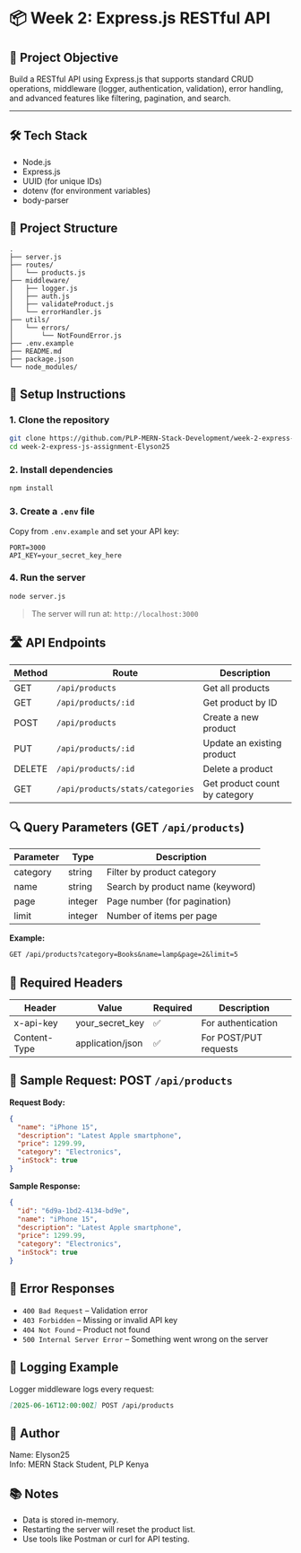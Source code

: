 # 📦 Week 2: Express.js RESTful API

## 🚀 Project Objective

Build a RESTful API using Express.js that supports standard CRUD operations, middleware (logger, authentication, validation), error handling, and advanced features like filtering, pagination, and search.

---

## 🛠️ Tech Stack

- Node.js
- Express.js
- UUID (for unique IDs)
- dotenv (for environment variables)
- body-parser

## 📁 Project Structure

```stack
.
├── server.js
├── routes/
│   └── products.js
├── middleware/
│   ├── logger.js
│   ├── auth.js
│   ├── validateProduct.js
│   └── errorHandler.js
├── utils/
│   └── errors/
│       └── NotFoundError.js
├── .env.example
├── README.md
├── package.json
└── node_modules/
```

## 🔧 Setup Instructions

### 1. Clone the repository

```bash
git clone https://github.com/PLP-MERN-Stack-Development/week-2-express-js-assignment-Elyson25.git
cd week-2-express-js-assignment-Elyson25
```

### 2. Install dependencies

```bash
npm install
```

### 3. Create a `.env` file

Copy from `.env.example` and set your API key:

```env
PORT=3000
API_KEY=your_secret_key_here
```

### 4. Run the server

```bash
node server.js
```

> The server will run at: `http://localhost:3000`

## 🛣️ API Endpoints

| Method | Route                                      | Description                        |
|--------|--------------------------------------------|------------------------------------|
| GET    | `/api/products`                            | Get all products                   |
| GET    | `/api/products/:id`                        | Get product by ID                  |
| POST   | `/api/products`                            | Create a new product               |
| PUT    | `/api/products/:id`                        | Update an existing product         |
| DELETE | `/api/products/:id`                        | Delete a product                   |
| GET    | `/api/products/stats/categories`           | Get product count by category      |

## 🔍 Query Parameters (GET `/api/products`)

| Parameter | Type     | Description                       |
|-----------|----------|-----------------------------------|
| category  | string   | Filter by product category        |
| name      | string   | Search by product name (keyword)  |
| page      | integer  | Page number (for pagination)      |
| limit     | integer  | Number of items per page          |

**Example:**

```markdown
GET /api/products?category=Books&name=lamp&page=2&limit=5
```

## 🔐 Required Headers

| Header      | Value             | Required | Description                |
|-------------|-------------------|----------|----------------------------|
| x-api-key   | your_secret_key   | ✅       | For authentication         |
| Content-Type| application/json  | ✅       | For POST/PUT requests      |

## 🧪 Sample Request: POST `/api/products`

**Request Body:**

```json
{
  "name": "iPhone 15",
  "description": "Latest Apple smartphone",
  "price": 1299.99,
  "category": "Electronics",
  "inStock": true
}
```

**Sample Response:**

```json
{
  "id": "6d9a-1bd2-4134-bd9e",
  "name": "iPhone 15",
  "description": "Latest Apple smartphone",
  "price": 1299.99,
  "category": "Electronics",
  "inStock": true
}
```

## 🚠 Error Responses

- `400 Bad Request` – Validation error
- `403 Forbidden` – Missing or invalid API key
- `404 Not Found` – Product not found
- `500 Internal Server Error` – Something went wrong on the server

## 🧼 Logging Example

Logger middleware logs every request:

``` markdown
[2025-06-16T12:00:00Z] POST /api/products
```

## 👤 Author

Name: Elyson25  
Info: MERN Stack Student, PLP Kenya

## 📚 Notes

- Data is stored in-memory.
- Restarting the server will reset the product list.
- Use tools like Postman or curl for API testing.
